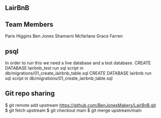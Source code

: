 ## LairBnB

## Team Members
Paris Higgins
Ben Jones
Shamarni Mcfarlane
Grace Farren

## psql
In order to run this we need a live database and a test database.
CREATE DATABASE lairbnb_test
run sql script in db/migrations/01_create_lairbnb_table.sql
CREATE DATABASE lairbnb
run sql script in db/migrations/01_create_lairbnb_table.sql


## Git repo sharing
$ git remote add upstream https://github.com/BenJonesMakers/LairBnB.git
$ git fetch upstream
$ git checkout main
$ git merge upstream/main
